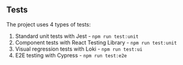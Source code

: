 ## Tests

The project uses 4 types of tests:
1) Standard unit tests with Jest - `npm run test:unit`
2) Component tests with React Testing Library - `npm run test:unit`
3) Visual regression tests with Loki - `npm run test:ui`
4) E2E testing with Cypress - `npm run test:e2e`
